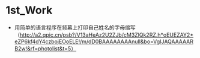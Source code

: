 # 1st_Work
* 用简单的语言程序在频幕上打印自己姓名的字母缩写
（http://a2.qpic.cn/psb?/V13aHeAz2U2ZJb/cM3ZlQk2RZ.h*oEUEZAY2*eZP6kf4dY4czbojEOoELE!/m/dD0BAAAAAAAAnull&bo=VgIJAQAAAAARB2w!&rf=photolist&t=5）
